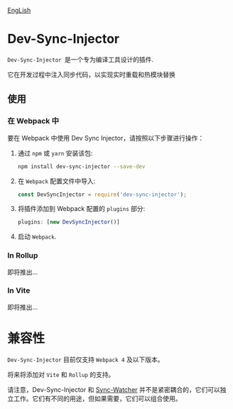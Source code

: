 [EngLish](https://github.com/Sinpo96/simple-dev-sync/blob/master/packages/dev-sync-injector/README.md)

# Dev-Sync-Injector

`Dev-Sync-Injector `是一个专为编译工具设计的插件.

它在开发过程中注入同步代码，以实现实时重载和热模块替换

## 使用

### 在 Webpack 中
要在 Webpack 中使用 Dev Sync Injector，请按照以下步骤进行操作：

1. 通过 `npm` 或 `yarn` 安装该包:
   ```bash
   npm install dev-sync-injector --save-dev

2. 在 `Webpack` 配置文件中导入:
   ```javascript
   const DevSyncInjector = require('dev-sync-injector');

3. 将插件添加到 Webpack 配置的 `plugins` 部分:
   ```javascript
   plugins: [new DevSyncInjector()]

4. 启动 `Webpack`.

### In Rollup
即将推出...
### In Vite
即将推出...

# 兼容性

`Dev-Sync-Injector` 目前仅支持 `Webpack 4` 及以下版本。

将来将添加对 `Vite` 和 `Rollup` 的支持。

请注意，Dev-Sync-Injector 和 [Sync-Watcher](https://www.npmjs.com/package/sync-watcher?activeTab=readme) 并不是紧密耦合的，它们可以独立工作。它们有不同的用途，但如果需要，它们可以组合使用。

